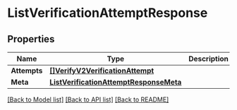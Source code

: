 # ListVerificationAttemptResponse

## Properties
Name | Type | Description | Notes
------------ | ------------- | ------------- | -------------
**Attempts** | [**[]VerifyV2VerificationAttempt**](verify.v2.verification_attempt.md) |  |[optional] 
**Meta** | [**ListVerificationAttemptResponseMeta**](ListVerificationAttemptResponse_meta.md) |  |[optional] 

[[Back to Model list]](../README.md#documentation-for-models) [[Back to API list]](../README.md#documentation-for-api-endpoints) [[Back to README]](../README.md)


